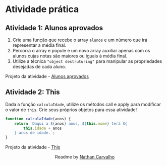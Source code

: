 # Atividade prática

## Atividade 1: Alunos aprovados

1. Crie uma função que recebe o array ```alunos``` e um número que irá representar a média final.
2. Percorra o array e popule e um novo array auxiliar apenas com os alunos cujas notas são maiores ou iguais à média final.
3. Utilize a técnica ``"object destruturing"`` para manipular as propriedades desejadas de cada aluno.

Projeto da atividade - [Alunos aprovados](https://github.com/CarvalhoNathan/functions/blob/main/alunosAprovados.js)

## Atividade 2: This

Dada a função ```calculaIdade```, utilize os métodos call e apply para modificar o valor de ```this```. Crie seus próprios objetos para essa atividade!
```js
function calculaIdade(anos) {
	return `Daqui a ${anos} anos, ${this.nome} terá ${
		this.idade + anos
	} anos de idade.`;
}
```
Projeto da atividade - [This](https://github.com/CarvalhoNathan/functions/blob/main/this.js)

<p align="center">
  Readme by <a href="https://github.com/CarvalhoNathan"> Nathan Carvalho </a> <br>
</p>
